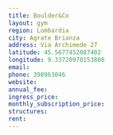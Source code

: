 ```yaml
---
title: Boulder&Co
layout: gym
region: Lombardia
city: Agrate Brianza
address: Via Archimede 27
latitude: 45.5677452087402
longitude: 9.33720970153808
email: 
phone: 398963046
website: 
annual_fee: 
ingress_price: 
monthly_subscription_price: 
structures: 
rent: 
---
```


